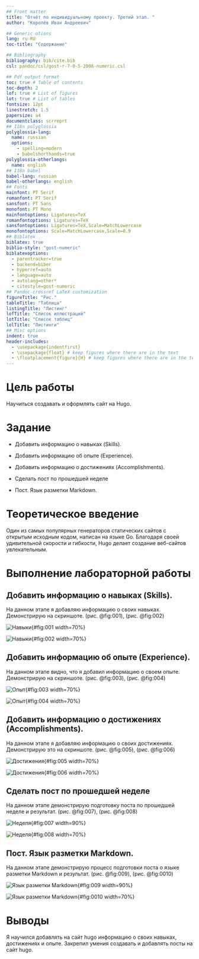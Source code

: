 ```yaml
---
## Front matter
title: "Отчёт по индивидуальному проекту. Третий этап. "
author: "Королёв Иван Андреевич"

## Generic otions
lang: ru-RU
toc-title: "Содержание"

## Bibliography
bibliography: bib/cite.bib
csl: pandoc/csl/gost-r-7-0-5-2008-numeric.csl

## Pdf output format
toc: true # Table of contents
toc-depth: 2
lof: true # List of figures
lot: true # List of tables
fontsize: 12pt
linestretch: 1.5
papersize: a4
documentclass: scrreprt
## I18n polyglossia
polyglossia-lang:
  name: russian
  options:
	- spelling=modern
	- babelshorthands=true
polyglossia-otherlangs:
  name: english
## I18n babel
babel-lang: russian
babel-otherlangs: english
## Fonts
mainfont: PT Serif
romanfont: PT Serif
sansfont: PT Sans
monofont: PT Mono
mainfontoptions: Ligatures=TeX
romanfontoptions: Ligatures=TeX
sansfontoptions: Ligatures=TeX,Scale=MatchLowercase
monofontoptions: Scale=MatchLowercase,Scale=0.9
## Biblatex
biblatex: true
biblio-style: "gost-numeric"
biblatexoptions:
  - parentracker=true
  - backend=biber
  - hyperref=auto
  - language=auto
  - autolang=other*
  - citestyle=gost-numeric
## Pandoc-crossref LaTeX customization
figureTitle: "Рис."
tableTitle: "Таблица"
listingTitle: "Листинг"
lofTitle: "Список иллюстраций"
lotTitle: "Список таблиц"
lolTitle: "Листинги"
## Misc options
indent: true
header-includes:
  - \usepackage{indentfirst}
  - \usepackage{float} # keep figures where there are in the text
  - \floatplacement{figure}{H} # keep figures where there are in the text
---
```


# Цель работы

Научиться создавать и  оформлять сайт на Hugo.

# Задание

* Добавить информацию о навыках (Skills).

* Добавить информацию об опыте (Experience).

* Добавить информацию о достижениях (Accomplishments).

* Сделать пост по прошедшей неделе

* Пост. Язык разметки Markdown.

# Теоретическое введение

Один из самых популярных генераторов статических сайтов с открытым исходным кодом, написан на языке Go. Благодаря своей удивительной скорости и гибкости, Hugo делает создание веб-сайтов увлекательным.

# Выполнение лабораторной работы

## Добавить информацию о навыках (Skills).

На данном этапе я добавляю информацию о своих навыках. Демонстрирую на скриншоте. (рис. @fig:001), (рис. @fig:002)

![Навыки](image/1.png){#fig:001 width=70%}

![Навыки](image/4.png){#fig:002 width=70%}

## Добавить информацию об опыте (Experience).

На данном этапе видно, что я добавил информацию о своем опыте. Демонстрирую на скриншоте. (рис. @fig:003), (рис. @fig:004)

![Опыт](image/3.png){#fig:003 width=70%}

![Опыт](image/5.png){#fig:004 width=70%}

## Добавить информацию о достижениях (Accomplishments).

На данном этапе я добавляю информацию о своих достижениях. Демонстрирую это на скриншоте. (рис. @fig:005), (рис. @fig:006)

![Достижения](image/2.png){#fig:005 width=70%}

![Достижения](image/9.png){#fig:006 width=70%}

## Сделать пост по прошедшей неделе

На данном этапе демонстрирую подготовку поста по прошедшей неделе и результат. (рис. @fig:007), (рис. @fig:008)

![Неделя](image/8.png){#fig:007 width=90%}

![Неделя](image/6.png){#fig:008 width=70%}

## Пост. Язык разметки Markdown.

На данном этапе демонстрирую процесс подготовки поста о языке разметки Markdown и результат. (рис. @fig:009), (рис. @fig:0010)

![Язык разметки Markdown](image/7.png){#fig:009 width=90%}

![Язык разметки Markdown](image/6.png){#fig:0010 width=70%}

# Выводы

Я научился добавлять на сайт hugo информацию о своих навыках, достижениях и опыте. Закрепил умения создавать и добавлять посты на сайт hugo.

